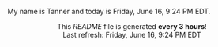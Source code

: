 My name is Tanner and today is Friday, June 16, 9:24 PM EDT.

<p align="center">This <i>README</i> file is generated <b>every 3 hours</b>!</br>Last refresh: Friday, June 16, 9:24 PM EDT<br /></p>
